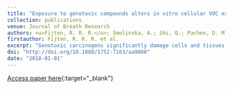 ```yaml
---
title: "Exposure to genotoxic compounds alters in vitro cellular VOC excretion"
collection: publications
venue: Journal of Breath Research
authors: <u>Fijten, R. R. R.</u>; Smolinska, A.; Shi, Q.; Pachen, D. M.; Dallinga, J. W.; Boots, A. W.; van Schooten, F. J.
firstauthor: Fijten, R. R. R. et al.
excerpt: "Genotoxic carcinogens significantly damage cells and tissues by targeting macromolecules such as proteins and DNA, but their mechanisms of action and effects on human health are diverse. Consequently, determining the amount of exposure to a carcinogen and its cellular effects is essential, yet difficult. The aim of this manuscript was to investigate the potential of detecting alterations in volatile organic compounds (VOCs) profiles in the in vitro headspace of pulmonary cells after exposure to the genotoxic carcinogens cisplatin and benzo[a]pyrene using two different sampling set-ups. A prototype set-up was used for the cisplatin exposure, whereas a modified set-up was utilized for the benzo[a]pyrene exposure. Both carcinogens were added to the cell medium for 24 h. The headspace in the culture flask was sampled to measure the VOC content using gas chromatography-time-of-flight-mass spectrometry. Eight cisplatin-specific VOCs and six benzo[a]pyrene-specific VOCs were discriminatory between treated and non-treated cells. Since the in vivo biological effects of both genotoxic compounds are well-defined, the origin of the identified VOCs could potentially be traced back to common cellular processes including cell cycle pathways, DNA damage and repair. These results indicate that exposing lung cells to genotoxins alters headspace VOC profiles, suggesting that it might be possible to monitor VOC changes in vivo to study drug efficacy or exposure to different pollutants. In conclusion, this study emphasizes the innovative potential of in vitro VOCs experiments to determine their in vivo applicability and discover their endogenous origin."
doi: "http://doi.org/10.1088/1752-7163/aa9080"
date: "2018-01-01"
---
```

[Access paper here](10.1088/1752-7163/aa9080){:target="_blank"}
